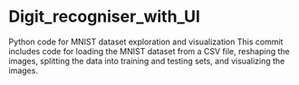 # Digit_recogniser_with_UI
Python code for MNIST dataset exploration and visualization  This commit includes code for loading the MNIST dataset from a CSV file, reshaping the images, splitting the data into training and testing sets, and visualizing the images.
